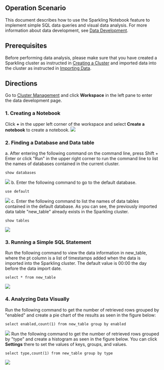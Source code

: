 ## Operation Scenario
This document describes how to use the Sparkling Notebook feature to implement simple SQL data queries and visual data analysis. For more information about data development, see [Data Development](https://intl.cloud.tencent.com/document/product/1019/30321).

## Prerequisites
Before performing data analysis, please make sure that you have created a Sparkling cluster as instructed in [Creating a Cluster](https://intl.cloud.tencent.com/document/product/1019/30314) and imported data into the cluster as instructed in [Importing Data](https://intl.cloud.tencent.com/document/product/1019/30395).

## Directions
Go to [Cluster Management](https://intl.cloud.tencent.com/login) and click **Workspace** in the left pane to enter the data development page.

### 1. Creating a Notebook
Click **+** in the upper left corner of the workspace and select **Create a notebook** to create a notebook.
![](https://main.qcloudimg.com/raw/532aea20cfdc1629c0e7670ce6ccefdf.png)

### 2. Finding a Database and Data table
a. After entering the following command on the command line, press Shift + Enter or click "Run" in the upper right corner to run the command line to list the names of databases contained in the current cluster.
```
show databases
```
![](https://main.qcloudimg.com/raw/bd4531c052da3f1890b5815c5c85feb7.png)
b. Enter the following command to go to the default database.
```
use default
```
![](https://main.qcloudimg.com/raw/d6e4dbf197fdb49c3e009d1436949257.png)
c. Enter the following command to list the names of data tables contained in the default database. As you can see, the previously imported data table "new_table" already exists in the Sparkling cluster.
```
show tables
```
![](https://main.qcloudimg.com/raw/964a490ce416320a55a041739d8cf636.png)

### 3. Running a Simple SQL Statement
Run the following command to view the data information in new_table, where the pt column is a list of timestamps added when the data is imported into the Sparkling cluster. The default value is 00:00 the day before the data import date.
```
select * from new_table
```
![](https://main.qcloudimg.com/raw/d25431b5e06fb5812b67891008fad7e1.png)

### 4. Analyzing Data Visually
Run the following command to get the number of retrieved rows grouped by "enabled" and create a pie chart of the results as seen in the figure below:
```
select enabled,count(1) from new_table group by enabled
```
![](https://main.qcloudimg.com/raw/36aba2a93a390624a5b5e093dd682016.png)
Run the following command to get the number of retrieved rows grouped by "type" and create a histogram as seen in the figure below. You can click **Settings** there to set the values of keys, groups, and values.
```
select type,count(1) from new_table group by type
```
![](https://main.qcloudimg.com/raw/bcb34a5324104a878e230b3468fa625c.png)
